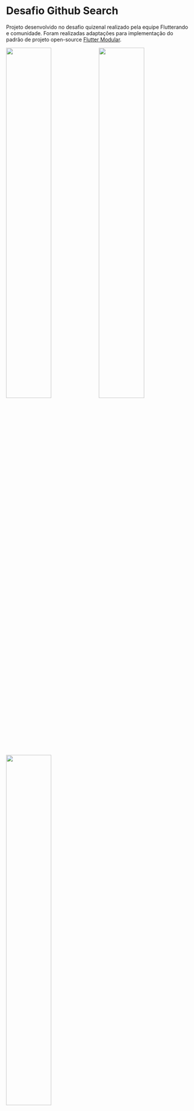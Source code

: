 # Desafio Github Search

Projeto desenvolvido no desafio quizenal realizado pela equipe Flutterando e comunidade.
Foram realizadas adaptações para implementação do padrão de projeto open-source [Flutter Modular](https://pub.dev/packages/flutter_modular).

<img src="https://github.com/Flutterando/github_search/blob/master/screenshots/screenshot01.gif?raw=true" width="49.5%" /> <img src="https://github.com/Flutterando/github_search/blob/master/screenshots/screenshot02.gif?raw=true" width="49.5%" /> <img src="https://github.com/Flutterando/github_search/blob/master/screenshots/screenshot03.gif?raw=true" width="49.5%" />


## Getting Started
This project is a starting point for a Flutter application.

A few resources to get you started if this is your first Flutter project:

- [Lab: Write your first Flutter app](https://flutter.dev/docs/get-started/codelab)
- [Cookbook: Useful Flutter samples](https://flutter.dev/docs/cookbook)

For help getting started with Flutter, view our
[online documentation](https://flutter.dev/docs), which offers tutorials,
samples, guidance on mobile development, and a full API reference.

